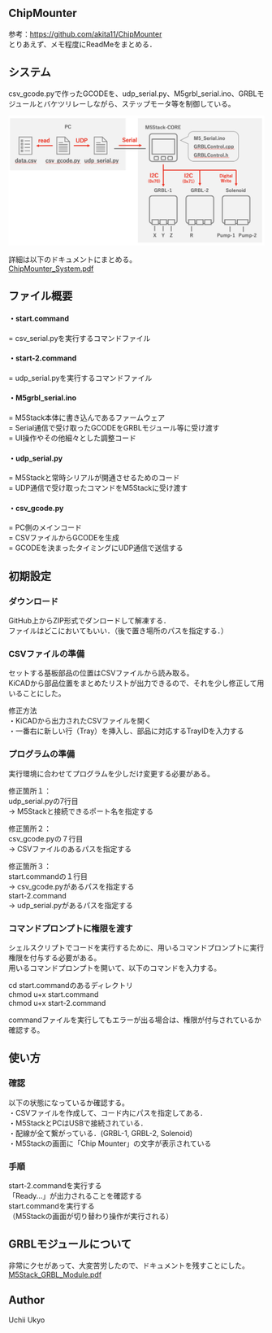 ## ChipMounter
参考：https://github.com/akita11/ChipMounter  
とりあえず、メモ程度にReadMeをまとめる．  
  
## システム
csv_gcode.pyで作ったGCODEを、udp_serial.py、M5grbl_serial.ino、GRBLモジュールとバケツリレーしながら、ステップモータ等を制御している。  
  
<img src="https://github.com/uchii01ukyo/ChipMounter_uchii/blob/master/doc/System.png" width="700px">
  
詳細は以下のドキュメントにまとめる。  
[ChipMounter_System.pdf](https://github.com/uchii01ukyo/ChipMounter_uchii/blob/master/doc/ChipMounter%20System.pdf)
  
  
## ファイル概要
#### ・start.command  
   = csv_serial.pyを実行するコマンドファイル  
  
#### ・start-2.command  
   = udp_serial.pyを実行するコマンドファイル  
  
#### ・M5grbl_serial.ino  
   = M5Stack本体に書き込んであるファームウェア  
   = Serial通信で受け取ったGCODEをGRBLモジュール等に受け渡す  
   = UI操作やその他細々とした調整コード  
  
#### ・udp_serial.py  
 = M5Stackと常時シリアルが開通させるためのコード  
 = UDP通信で受け取ったコマンドをM5Stackに受け渡す  
  
#### ・csv_gcode.py  
   = PC側のメインコード  
   = CSVファイルからGCODEを生成  
   = GCODEを決まったタイミングにUDP通信で送信する  
  
## 初期設定
### ダウンロード
GitHub上からZIP形式でダンロードして解凍する．  
ファイルはどこにおいてもいい．（後で置き場所のパスを指定する．）  
  
### CSVファイルの準備
セットする基板部品の位置はCSVファイルから読み取る。  
KiCADから部品位置をまとめたリストが出力できるので、それを少し修正して用いることにした。  
  
修正方法  
・KiCADから出力されたCSVファイルを開く  
・一番右に新しい行（Tray）を挿入し、部品に対応するTrayIDを入力する  
  
### プログラムの準備
実行環境に合わせてプログラムを少しだけ変更する必要がある。  
  
修正箇所１：  
udp_serial.pyの7行目  
→ M5Stackと接続できるポート名を指定する  
  
修正箇所２：  
csv_gcode.pyの７行目  
→ CSVファイルのあるパスを指定する  
  
修正箇所３：  
start.commandの１行目  
→ csv_gcode.pyがあるパスを指定する  
start-2.command  
→ udp_serial.pyがあるパスを指定する  
  
### コマンドプロンプトに権限を渡す
シェルスクリプトでコードを実行するために、用いるコマンドプロンプトに実行権限を付与する必要がある。  
用いるコマンドプロンプトを開いて、以下のコマンドを入力する。  
  
cd start.commandのあるディレクトリ  
chmod u+x start.command  
chmod u+x start-2.command  
  
commandファイルを実行してもエラーが出る場合は、権限が付与されているか確認する。  
  
## 使い方
### 確認
以下の状態になっているか確認する。  
・CSVファイルを作成して、コード内にパスを指定してある．  
・M5StackとPCはUSBで接続されている．  
・配線が全て繋がっている．(GRBL-1, GRBL-2, Solenoid)  
・M5Stackの画面に「Chip Mounter」の文字が表示されている  
  
### 手順
start-2.commandを実行する  
「Ready...」が出力されることを確認する  
start.commandを実行する  
（M5Stackの画面が切り替わり操作が実行される）  
  
## GRBLモジュールについて
非常にクセがあって、大変苦労したので、ドキュメントを残すことにした。  
[M5Stack_GRBL_Module.pdf](https://github.com/uchii01ukyo/ChipMounter_uchii/blob/master/doc/M5Stack%20GRBL%20Module.pdf)
  
  
## Author
Uchii Ukyo  
